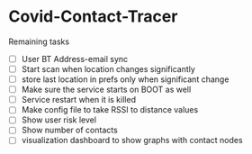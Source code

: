 # Covid-Contact-Tracer
Remaining tasks
- [ ] User BT Address-email sync
- [ ] Start scan when location changes significantly
- [ ] store last location in prefs only when significant change
- [ ] Make sure the service starts on BOOT as well
- [ ] Service restart when it is killed
- [ ] Make config file to take RSSI to distance values
- [ ] Show user risk level
- [ ] Show number of contacts
- [ ] visualization dashboard to show graphs with contact nodes
